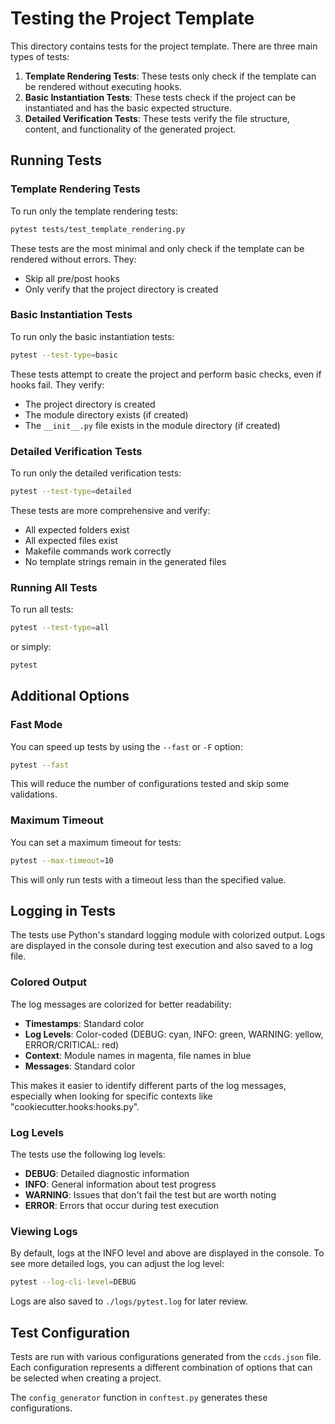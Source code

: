 # Testing the Project Template

This directory contains tests for the project template. There are three main types of tests:

1. **Template Rendering Tests**: These tests only check if the template can be rendered without executing hooks.
1. **Basic Instantiation Tests**: These tests check if the project can be instantiated and has the basic expected structure.
1. **Detailed Verification Tests**: These tests verify the file structure, content, and functionality of the generated project.

## Running Tests

### Template Rendering Tests

To run only the template rendering tests:

```bash
pytest tests/test_template_rendering.py
```

These tests are the most minimal and only check if the template can be rendered without errors. They:

- Skip all pre/post hooks
- Only verify that the project directory is created

### Basic Instantiation Tests

To run only the basic instantiation tests:

```bash
pytest --test-type=basic
```

These tests attempt to create the project and perform basic checks, even if hooks fail. They verify:

- The project directory is created
- The module directory exists (if created)
- The `__init__.py` file exists in the module directory (if created)

### Detailed Verification Tests

To run only the detailed verification tests:

```bash
pytest --test-type=detailed
```

These tests are more comprehensive and verify:

- All expected folders exist
- All expected files exist
- Makefile commands work correctly
- No template strings remain in the generated files

### Running All Tests

To run all tests:

```bash
pytest --test-type=all
```

or simply:

```bash
pytest
```

## Additional Options

### Fast Mode

You can speed up tests by using the `--fast` or `-F` option:

```bash
pytest --fast
```

This will reduce the number of configurations tested and skip some validations.

### Maximum Timeout

You can set a maximum timeout for tests:

```bash
pytest --max-timeout=10
```

This will only run tests with a timeout less than the specified value.

## Logging in Tests

The tests use Python's standard logging module with colorized output. Logs are displayed in the console during test execution and also saved to a log file.

### Colored Output

The log messages are colorized for better readability:

- **Timestamps**: Standard color
- **Log Levels**: Color-coded (DEBUG: cyan, INFO: green, WARNING: yellow, ERROR/CRITICAL: red)
- **Context**: Module names in magenta, file names in blue
- **Messages**: Standard color

This makes it easier to identify different parts of the log messages, especially when looking for specific contexts like "cookiecutter.hooks:hooks.py".

### Log Levels

The tests use the following log levels:

- **DEBUG**: Detailed diagnostic information
- **INFO**: General information about test progress
- **WARNING**: Issues that don't fail the test but are worth noting
- **ERROR**: Errors that occur during test execution

### Viewing Logs

By default, logs at the INFO level and above are displayed in the console. To see more detailed logs, you can adjust the log level:

```bash
pytest --log-cli-level=DEBUG
```

Logs are also saved to `./logs/pytest.log` for later review.

## Test Configuration

Tests are run with various configurations generated from the `ccds.json` file. Each configuration represents a different combination of options that can be selected when creating a project.

The `config_generator` function in `conftest.py` generates these configurations.
